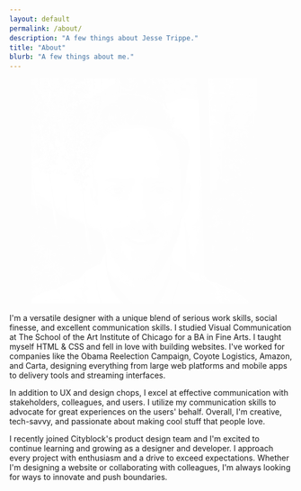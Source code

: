 ```yaml
---
layout: default
permalink: /about/
description: "A few things about Jesse Trippe."
title: "About"
blurb: "A few things about me."
---
```


<div class="my-32 grid sm:grid-cols-3 lg:grid-cols-4 gap-10">
  <div class="max-w-xs">
    <figure class="rounded-full overflow-hidden bg-cyan-700 dark:bg-slate-700">
      <img class="h-full w-full" src="/images/avatar.jpg" style="mix-blend-mode: screen; filter: contrast(1.3) grayscale(1);" alt="Avatar of Jesse Trippe">
    </figure>
  </div>
  <div class="lg:col-start-3 sm:col-span-2 jt-prose">
      <p>I'm a versatile designer with a unique blend of serious work skills, social finesse, and excellent communication skills. I studied Visual Communication at The School of the Art Institute of Chicago for a BA in Fine Arts. I taught myself HTML & CSS and fell in love with building websites. I've worked for companies like the Obama Reelection Campaign, Coyote Logistics, Amazon, and Carta, designing everything from large web platforms and mobile apps to delivery tools and streaming interfaces.</p>
      <p>In addition to UX and design chops, I excel at effective communication with stakeholders, colleagues, and users. I utilize my communication skills to advocate for great experiences on the users' behalf. Overall, I'm creative, tech-savvy, and passionate about making cool stuff that people love.</p>
      <p>I recently joined Cityblock's product design team and I'm excited to continue learning and growing as a designer and developer. I approach every project with enthusiasm and a drive to exceed expectations. Whether I'm designing a website or collaborating with colleagues, I'm always looking for ways to innovate and push boundaries.</p>
  </div>
</div>
